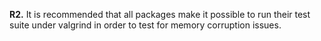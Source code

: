 **R2.** It is recommended that all packages make it possible to run their test suite under valgrind
in order to test for memory corruption issues.
